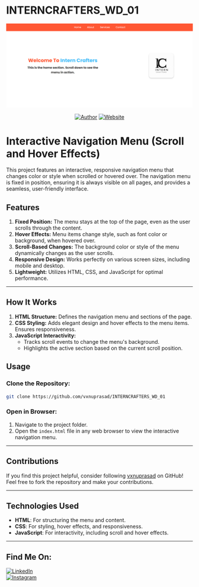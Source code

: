# INTERNCRAFTERS_WD_01

<p align="center">
<a href="#"><img title="WEB" src="WEB.png"></a>
</p>
<p align="center">
<a href="https://github.com/vxnuprasad"><img title="Author" src="https://img.shields.io/badge/Author-Vishnu-yellow.svg?style=for-the-badge&logo=github"></a>
<a href="https://interncrafters.netlify.app/"><img title="Website" src="https://img.shields.io/badge/Website-Intern--Crafters-green.svg?style=for-the-badge&logo=sites"></a>
</p>

# Interactive Navigation Menu (Scroll and Hover Effects)

This project features an interactive, responsive navigation menu that changes color or style when scrolled or hovered over. The navigation menu is fixed in position, ensuring it is always visible on all pages, and provides a seamless, user-friendly interface.

## Features

1. **Fixed Position:** The menu stays at the top of the page, even as the user scrolls through the content.
2. **Hover Effects:** Menu items change style, such as font color or background, when hovered over.
3. **Scroll-Based Changes:** The background color or style of the menu dynamically changes as the user scrolls.
4. **Responsive Design:** Works perfectly on various screen sizes, including mobile and desktop.
5. **Lightweight:** Utilizes HTML, CSS, and JavaScript for optimal performance.

---

## How It Works

1. **HTML Structure:** Defines the navigation menu and sections of the page.
2. **CSS Styling:** Adds elegant design and hover effects to the menu items. Ensures responsiveness.
3. **JavaScript Interactivity:**
   - Tracks scroll events to change the menu's background.
   - Highlights the active section based on the current scroll position.

## Usage

### Clone the Repository:
```sh
git clone https://github.com/vxnuprasad/INTERNCRAFTERS_WD_01
```

### Open in Browser:
1. Navigate to the project folder.
2. Open the `index.html` file in any web browser to view the interactive navigation menu.

---

## Contributions

If you find this project helpful, consider following [vxnuprasad](https://github.com/vxnuprasad) on GitHub! Feel free to fork the repository and make your contributions.

---

## Technologies Used

- **HTML**: For structuring the menu and content.
- **CSS**: For styling, hover effects, and responsiveness.
- **JavaScript**: For interactivity, including scroll and hover effects.

---

## Find Me On:
[![LinkedIn](https://img.shields.io/badge/LinkedIn-VishnuPrasad-blue?style=for-the-badge&logo=LinkedIn)](https://www.linkedin.com/in/vxnuprasad)  
[![Instagram](https://img.shields.io/badge/IG-%40__.v.shnu-red?style=for-the-badge&logo=instagram)](https://www.instagram.com/__.v.shnu/)  

